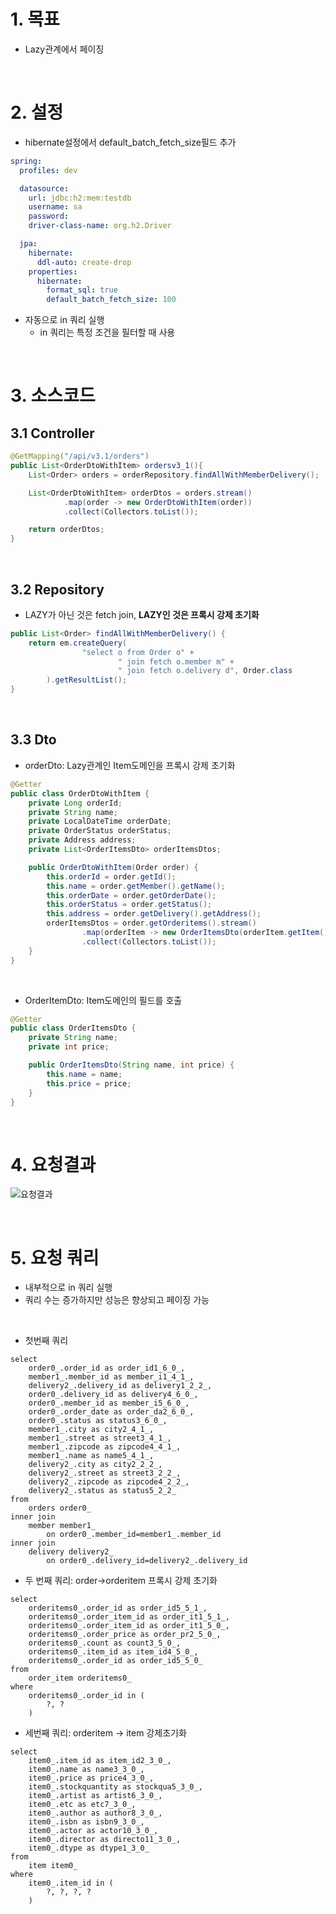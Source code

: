# 1. 목표
* Lazy관계에서 페이징

<br>

# 2. 설정
* hibernate설정에서 default_batch_fetch_size필드 추가 
```yaml
spring:
  profiles: dev

  datasource:
    url: jdbc:h2:mem:testdb
    username: sa
    password:
    driver-class-name: org.h2.Driver

  jpa:
    hibernate:
      ddl-auto: create-drop
    properties:
      hibernate:
        format_sql: true
        default_batch_fetch_size: 100
```

* 자동으로 in 쿼리 실행
    * in 쿼리는 특정 조건을 필터할 때 사용
    
<br>
    
# 3. 소스코드
## 3.1 Controller
```java
@GetMapping("/api/v3.1/orders")
public List<OrderDtoWithItem> ordersv3_1(){
    List<Order> orders = orderRepository.findAllWithMemberDelivery();

    List<OrderDtoWithItem> orderDtos = orders.stream()
            .map(order -> new OrderDtoWithItem(order))
            .collect(Collectors.toList());

    return orderDtos;
}
```

<br>

## 3.2 Repository
* LAZY가 아닌 것은 fetch join, <strong>LAZY인 것은 프록시 강제 초기화</strong> 
```java
public List<Order> findAllWithMemberDelivery() {
    return em.createQuery(
                "select o from Order o" +
                        " join fetch o.member m" +
                        " join fetch o.delivery d", Order.class
        ).getResultList();
}
```

<br>

## 3.3 Dto
* orderDto: Lazy관계인 Item도메인을 프록시 강제 초기화
```java
@Getter
public class OrderDtoWithItem {
    private Long orderId;
    private String name;
    private LocalDateTime orderDate;
    private OrderStatus orderStatus;
    private Address address;
    private List<OrderItemsDto> orderItemsDtos;

    public OrderDtoWithItem(Order order) {
        this.orderId = order.getId();
        this.name = order.getMember().getName();
        this.orderDate = order.getOrderDate();
        this.orderStatus = order.getStatus();
        this.address = order.getDelivery().getAddress();
        orderItemsDtos = order.getOrderitems().stream()
                .map(orderItem -> new OrderItemsDto(orderItem.getItem().getName(), orderItem.getItem().getPrice()))
                .collect(Collectors.toList());
    }
}
```

<br>

* OrderItemDto: Item도메인의 필드를 호출
```java
@Getter
public class OrderItemsDto {
    private String name;
    private int price;

    public OrderItemsDto(String name, int price) {
        this.name = name;
        this.price = price;
    }
}
```

<br>

# 4. 요청결과
![요청결과](../imgs/LAZY페이징.png)

<br>

# 5. 요청 쿼리
* 내부적으로 in 쿼리 실행
* 쿼리 수는 증가하지만 성능은 향상되고 페이징 가능

<br>

* 첫번째 쿼리
```
select
    order0_.order_id as order_id1_6_0_,
    member1_.member_id as member_i1_4_1_,
    delivery2_.delivery_id as delivery1_2_2_,
    order0_.delivery_id as delivery4_6_0_,
    order0_.member_id as member_i5_6_0_,
    order0_.order_date as order_da2_6_0_,
    order0_.status as status3_6_0_,
    member1_.city as city2_4_1_,
    member1_.street as street3_4_1_,
    member1_.zipcode as zipcode4_4_1_,
    member1_.name as name5_4_1_,
    delivery2_.city as city2_2_2_,
    delivery2_.street as street3_2_2_,
    delivery2_.zipcode as zipcode4_2_2_,
    delivery2_.status as status5_2_2_ 
from
    orders order0_ 
inner join
    member member1_ 
        on order0_.member_id=member1_.member_id 
inner join
    delivery delivery2_ 
        on order0_.delivery_id=delivery2_.delivery_id
```

* 두 번째 쿼리: order->orderitem 프록시 강제 초기화
```
select
    orderitems0_.order_id as order_id5_5_1_,
    orderitems0_.order_item_id as order_it1_5_1_,
    orderitems0_.order_item_id as order_it1_5_0_,
    orderitems0_.order_price as order_pr2_5_0_,
    orderitems0_.count as count3_5_0_,
    orderitems0_.item_id as item_id4_5_0_,
    orderitems0_.order_id as order_id5_5_0_ 
from
    order_item orderitems0_ 
where
    orderitems0_.order_id in (
        ?, ?
    )
```

* 세번째 쿼리: orderitem -> item 강제초기화
```
select
    item0_.item_id as item_id2_3_0_,
    item0_.name as name3_3_0_,
    item0_.price as price4_3_0_,
    item0_.stockquantity as stockqua5_3_0_,
    item0_.artist as artist6_3_0_,
    item0_.etc as etc7_3_0_,
    item0_.author as author8_3_0_,
    item0_.isbn as isbn9_3_0_,
    item0_.actor as actor10_3_0_,
    item0_.director as directo11_3_0_,
    item0_.dtype as dtype1_3_0_ 
from
    item item0_ 
where
    item0_.item_id in (
        ?, ?, ?, ?
    )
```